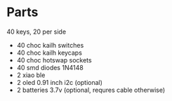 

# Parts
40 keys, 20 per side
- 40 choc kailh switches
- 40 choc kailh keycaps
- 40 choc hotswap sockets
- 40 smd diodes 1N4148
- 2 xiao ble
- 2 oled 0.91 inch i2c (optional)
- 2 batteries 3.7v (optional, requres cable otherwise)
